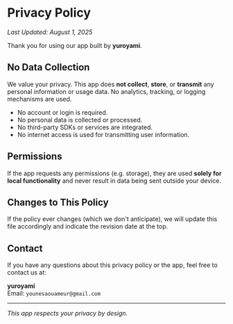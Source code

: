 # Privacy Policy

_Last Updated: August 1, 2025_

Thank you for using our app built by **yuroyami**.

## No Data Collection

We value your privacy. This app does **not collect**, **store**, or **transmit** any personal information or usage data. No analytics, tracking, or logging mechanisms are used.

- No account or login is required.
- No personal data is collected or processed.
- No third-party SDKs or services are integrated.
- No internet access is used for transmitting user information.

## Permissions

If the app requests any permissions (e.g. storage), they are used **solely for local functionality** and never result in data being sent outside your device.

## Changes to This Policy

If the policy ever changes (which we don't anticipate), we will update this file accordingly and indicate the revision date at the top.

## Contact

If you have any questions about this privacy policy or the app, feel free to contact us at:

**yuroyami**  
Email: `younesaouameur@gmail.com`

---

_This app respects your privacy by design._
